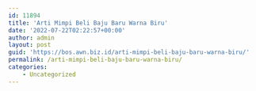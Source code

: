 ```yaml
---
id: 11894
title: 'Arti Mimpi Beli Baju Baru Warna Biru'
date: '2022-07-22T02:22:57+00:00'
author: admin
layout: post
guid: 'https://bos.awn.biz.id/arti-mimpi-beli-baju-baru-warna-biru/'
permalink: /arti-mimpi-beli-baju-baru-warna-biru/
categories:
    - Uncategorized
---
```


